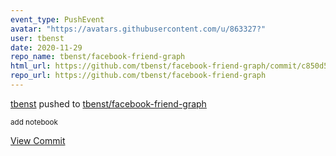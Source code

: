 ```yaml
---
event_type: PushEvent
avatar: "https://avatars.githubusercontent.com/u/863327?"
user: tbenst
date: 2020-11-29
repo_name: tbenst/facebook-friend-graph
html_url: https://github.com/tbenst/facebook-friend-graph/commit/c850d57b1626147d71274313451ee8d2eddf1cd2
repo_url: https://github.com/tbenst/facebook-friend-graph
---
```


<a href='https://github.com/tbenst' target='_blank'>tbenst</a> pushed to <a href='https://github.com/tbenst/facebook-friend-graph' target='_blank'>tbenst/facebook-friend-graph</a>

<small>add notebook</small>

<a href='https://github.com/tbenst/facebook-friend-graph/commit/c850d57b1626147d71274313451ee8d2eddf1cd2' target='_blank'>View Commit</a>